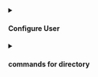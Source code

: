 
<div align="">
  <details>
        <summary> <h4> Configure User </h2> </summary>
    
To view all Git settings, type the command below
~~~
git config –-list
~~~

To view all global Git settings, type the command below
~~~
git config --global --list    
~~~    
----

#### add email:

~~~
git config -–global user.email youremail@email.com
~~~

#### add username:

~~~
git config -–global user.name youruserNameGithub
~~~
    
### To replace the username and email just use the command above   

<!-- ### To remove user and email:

#### remove email:
~~~
git config -–global -–unset user.email yourEmail@email.com
~~~

#### remove nickname:
~~~
git config -–global -–unset user.name yourUsername
~~~ -->

<!-- ou vai no painel de controle , contas de usuários , gerenciador de credenciais , credenciais do Windows , e procure por <b> git :https: //github.com </b> e remove
    
![Captura de tela 2023-02-15 192359](https://user-images.githubusercontent.com/99969693/219197588-60f2aceb-9dc5-40c6-aa68-597d3ca0cb7c.png)
    -->
    

</details>
</div>


<div align="">
  <details>
        <summary> <h4> commands for directory </h4> </summary>          
<div align="left">
          
list the folders:
~~~git       
ls
~~~

open the directory  
~~~git       
cd nomedapasta/
~~~

create directory:
~~~git
mkdir nomedapastaparacriar
~~~

View hidden directory:
~~~git
ls -a
~~~
          
</div>
</details>
</div>
